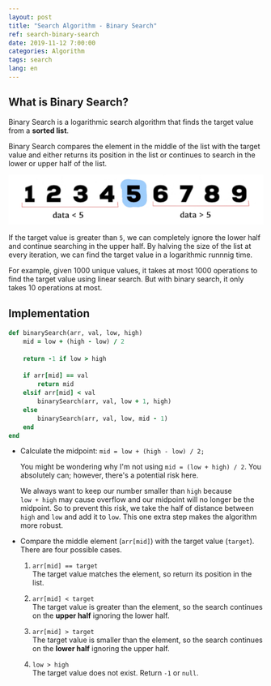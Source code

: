 ```yaml
---
layout: post
title: "Search Algorithm - Binary Search"
ref: search-binary-search
date: 2019-11-12 7:00:00
categories: Algorithm
tags: search
lang: en
---
```


## What is Binary Search?

Binary Search is a logarithmic search algorithm that finds the target value from a **sorted list**.

Binary Search compares the element in the middle of the list with the target value and either returns its position in the list or continues to search in the lower or upper half of the list.

![Binary Search](/assets/images/algorithm/search/search-binary-search-1.jpg)


If the target value is greater than `5`, we can completely ignore the lower half and continue searching in the upper half.
By halving the size of the list at every iteration, we can find the target value in a logarithmic runnnig time.

For example, given 1000 unique values, it takes at most 1000 operations to find the target value using linear search.
But with binary search, it only takes 10 operations at most.

<div class="divider"></div>

## Implementation

```rb
def binarySearch(arr, val, low, high)
    mid = low + (high - low) / 2

    return -1 if low > high

    if arr[mid] == val
        return mid
    elsif arr[mid] < val
        binarySearch(arr, val, low + 1, high)
    else
        binarySearch(arr, val, low, mid - 1)
    end
end
```

- Calculate the midpoint: `mid = low + (high - low) / 2;`

    You might be wondering why I'm not using `mid = (low + high) / 2`. You absolutely can; however, there's a potential risk here.

    We always want to keep our number smaller than `high` because <br>
    `low + high` may cause overflow and our midpoint will no longer be the midpoint. 
    So to prevent this risk, we take the half of distance between `high` and `low` and add it to `low`. This one extra step makes the algorithm more robust.

- Compare the middle element (`arr[mid]`) with the target value (`target`). There are four possible cases.
    1. `arr[mid] == target`  <br>
      The target value matches the element, so return its position in the list.

    2. `arr[mid] < target` <br>
      The target value is greater than the element, so the search continues on the **upper half** ignoring the lower half.

    3. `arr[mid] > target` <br>
      The target value is smaller than the element, so the search continues on the **lower half** ignoring the upper half.

    4. `low > high`  <br>
      The target value does not exist. Return `-1` or `null`.
